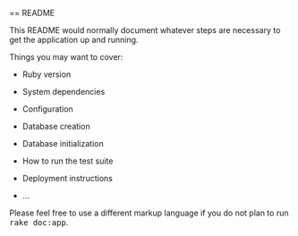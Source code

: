 == README

This README would normally document whatever steps are necessary to get the
application up and running.

Things you may want to cover:

* Ruby version

* System dependencies

* Configuration

* Database creation

* Database initialization

* How to run the test suite


* Deployment instructions

* ...


Please feel free to use a different markup language if you do not plan to run
<tt>rake doc:app</tt>.
